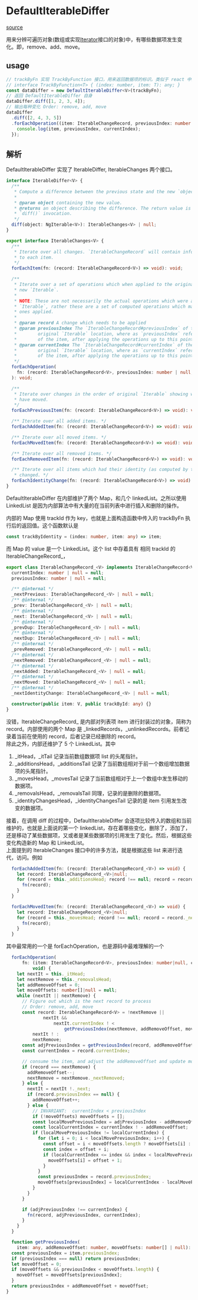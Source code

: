 # DefaultIterableDiffer

[source](https://github.com/blinkcat/angular/blob/master/packages/core/src/change_detection/differs/default_iterable_differ.ts)

用来分辨可遍历对象(数组或实现[Iterator](http://es6.ruanyifeng.com/#docs/iterator)接口的对象)中，有哪些数据项发生变化。即，remove、add、move。

## usage

```typescript
// trackByFn 实现 TrackByFunction 接口，用来返回数据项的标识。类似于 react 中的 key。
// interface TrackByFunction<T> { (index: number, item: T): any; }
const dataDiffer = new DefaultIterableDiffer<V>(trackByFn);
// 返回 DefaultIterableDiffer 自身
dataDiffer.diff([1, 2, 3, 4]);
// 输出每种变化 Order: remove, add, move
dataDiffer
  .diff([2, 4, 3, 5])
  .forEachOperation((item: IterableChangeRecord, previousIndex: number | null, currentIndex: number | null) => {
    console.log(item, previousIndex, currentIndex);
  });
```

## 解析

DefaultIterableDiffer 实现了 IterableDiffer, IterableChanges 两个接口。

```typescript
interface IterableDiffer<V> {
  /**
   * Compute a difference between the previous state and the new `object` state.
   *
   * @param object containing the new value.
   * @returns an object describing the difference. The return value is only valid until the next
   * `diff()` invocation.
   */
  diff(object: NgIterable<V>): IterableChanges<V> | null;
}

export interface IterableChanges<V> {
  /**
   * Iterate over all changes. `IterableChangeRecord` will contain information about changes
   * to each item.
   */
  forEachItem(fn: (record: IterableChangeRecord<V>) => void): void;

  /**
   * Iterate over a set of operations which when applied to the original `Iterable` will produce the
   * new `Iterable`.
   *
   * NOTE: These are not necessarily the actual operations which were applied to the original
   * `Iterable`, rather these are a set of computed operations which may not be the same as the
   * ones applied.
   *
   * @param record A change which needs to be applied
   * @param previousIndex The `IterableChangeRecord#previousIndex` of the `record` refers to the
   *        original `Iterable` location, where as `previousIndex` refers to the transient location
   *        of the item, after applying the operations up to this point.
   * @param currentIndex The `IterableChangeRecord#currentIndex` of the `record` refers to the
   *        original `Iterable` location, where as `currentIndex` refers to the transient location
   *        of the item, after applying the operations up to this point.
   */
  forEachOperation(
    fn: (record: IterableChangeRecord<V>, previousIndex: number | null, currentIndex: number | null) => void
  ): void;

  /**
   * Iterate over changes in the order of original `Iterable` showing where the original items
   * have moved.
   */
  forEachPreviousItem(fn: (record: IterableChangeRecord<V>) => void): void;

  /** Iterate over all added items. */
  forEachAddedItem(fn: (record: IterableChangeRecord<V>) => void): void;

  /** Iterate over all moved items. */
  forEachMovedItem(fn: (record: IterableChangeRecord<V>) => void): void;

  /** Iterate over all removed items. */
  forEachRemovedItem(fn: (record: IterableChangeRecord<V>) => void): void;

  /** Iterate over all items which had their identity (as computed by the `TrackByFunction`)
   * changed. */
  forEachIdentityChange(fn: (record: IterableChangeRecord<V>) => void): void;
}
```

DefaultIterableDiffer 在内部维护了两个 Map，和几个 linkedList。之所以使用 LinkedList 是因为内部算法中有大量的在当前列表中进行插入和删除的操作。

内部的 Map 使用 trackId 作为 key，也就是上面构造函数中传入的 trackByFn 执行后的返回值。这个函数默认是

```typescript
const trackByIdentity = (index: number, item: any) => item;
```

而 Map 的 value 是一个 LinkedList。这个 list 中存着具有 相同 trackId 的 IterableChangeRecord\_，

```typescript
export class IterableChangeRecord_<V> implements IterableChangeRecord<V> {
  currentIndex: number | null = null;
  previousIndex: number | null = null;

  /** @internal */
  _nextPrevious: IterableChangeRecord_<V> | null = null;
  /** @internal */
  _prev: IterableChangeRecord_<V> | null = null;
  /** @internal */
  _next: IterableChangeRecord_<V> | null = null;
  /** @internal */
  _prevDup: IterableChangeRecord_<V> | null = null;
  /** @internal */
  _nextDup: IterableChangeRecord_<V> | null = null;
  /** @internal */
  _prevRemoved: IterableChangeRecord_<V> | null = null;
  /** @internal */
  _nextRemoved: IterableChangeRecord_<V> | null = null;
  /** @internal */
  _nextAdded: IterableChangeRecord_<V> | null = null;
  /** @internal */
  _nextMoved: IterableChangeRecord_<V> | null = null;
  /** @internal */
  _nextIdentityChange: IterableChangeRecord_<V> | null = null;

  constructor(public item: V, public trackById: any) {}
}
```

没错，IterableChangeRecord\_ 是内部对列表项 item 进行封装过的对象，简称为 record。内部使用的两个 Map 是 \_linkedRecords，\_unlinkedRecords。前者记录着当前在使用的 record，后者记录已经删除的 record。  
除此之外，内部还维护了 5 个 LinkedList。其中

1.  \_itHead，\_itTail 记录当前数组数据项 list 的头尾指针。
2.  \_additionsHead，\_additionsTail 记录了当前数组相对于前一个数组增加数据项的头尾指针。
3.  \_movesHead，\_movesTail 记录了当前数组相对于上一个数组中发生移动的数据项。
4.  \_removalsHead，\_removalsTail 同理，记录的是删除的数据项。
5.  \_identityChangesHead，\_identityChangesTail 记录的是 item 引用发生改变的数据项。

接着，在调用 diff 的过程中，DefaultIterableDiffer 会逐项比较传入的数组和当前维护的，也就是上面说的第一个 linkedList，存在着哪些变化，删除了，添加了，还是移动了某些数据项，又或者是某些数据项的引用发生了变化。然后，根据这些变化构造新的 Map 和 LinkedList。  
上面提到的 IterableChanges 接口中的许多方法，就是根据这些 list 来进行迭代，访问。例如

```typescript
  forEachAddedItem(fn: (record: IterableChangeRecord_<V>) => void) {
    let record: IterableChangeRecord_<V>|null;
    for (record = this._additionsHead; record !== null; record = record._nextAdded) {
      fn(record);
    }
  }

  forEachMovedItem(fn: (record: IterableChangeRecord_<V>) => void) {
    let record: IterableChangeRecord_<V>|null;
    for (record = this._movesHead; record !== null; record = record._nextMoved) {
      fn(record);
    }
  }
```

其中最常用的一个是 forEachOperation，也是源码中最难理解的一个

```typescript
  forEachOperation(
      fn: (item: IterableChangeRecord<V>, previousIndex: number|null, currentIndex: number|null) =>
          void) {
    let nextIt = this._itHead;
    let nextRemove = this._removalsHead;
    let addRemoveOffset = 0;
    let moveOffsets: number[]|null = null;
    while (nextIt || nextRemove) {
      // Figure out which is the next record to process
      // Order: remove, add, move
      const record: IterableChangeRecord<V> = !nextRemove ||
              nextIt &&
                  nextIt.currentIndex ! <
                      getPreviousIndex(nextRemove, addRemoveOffset, moveOffsets) ?
          nextIt ! :
          nextRemove;
      const adjPreviousIndex = getPreviousIndex(record, addRemoveOffset, moveOffsets);
      const currentIndex = record.currentIndex;

      // consume the item, and adjust the addRemoveOffset and update moveDistance if necessary
      if (record === nextRemove) {
        addRemoveOffset--;
        nextRemove = nextRemove._nextRemoved;
      } else {
        nextIt = nextIt !._next;
        if (record.previousIndex == null) {
          addRemoveOffset++;
        } else {
          // INVARIANT:  currentIndex < previousIndex
          if (!moveOffsets) moveOffsets = [];
          const localMovePreviousIndex = adjPreviousIndex - addRemoveOffset;
          const localCurrentIndex = currentIndex ! - addRemoveOffset;
          if (localMovePreviousIndex != localCurrentIndex) {
            for (let i = 0; i < localMovePreviousIndex; i++) {
              const offset = i < moveOffsets.length ? moveOffsets[i] : (moveOffsets[i] = 0);
              const index = offset + i;
              if (localCurrentIndex <= index && index < localMovePreviousIndex) {
                moveOffsets[i] = offset + 1;
              }
            }
            const previousIndex = record.previousIndex;
            moveOffsets[previousIndex] = localCurrentIndex - localMovePreviousIndex;
          }
        }
      }

      if (adjPreviousIndex !== currentIndex) {
        fn(record, adjPreviousIndex, currentIndex);
      }
    }
  }

  function getPreviousIndex(
    item: any, addRemoveOffset: number, moveOffsets: number[] | null): number {
  const previousIndex = item.previousIndex;
  if (previousIndex === null) return previousIndex;
  let moveOffset = 0;
  if (moveOffsets && previousIndex < moveOffsets.length) {
    moveOffset = moveOffsets[previousIndex];
  }
  return previousIndex + addRemoveOffset + moveOffset;
}
```
